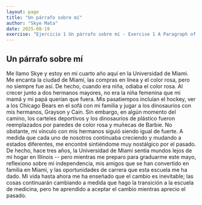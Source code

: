 ```yaml
---
layout: page
title: "Un párrafo sobre mí"
author: "Skye Mata"
date: 2025-08-19
exercise: "Ejercicio 1 Un párrafo sobre mí - Exercise 1 A Paragraph of Me"
---
```


## Un párrafo sobre mí

Me llamo Skye y estoy en mi cuarto año aquí en la Universidad de Miami. Me encanta la ciudad de Miami, las compras en línea y el color rosa, pero no siempre fue así. De hecho, cuando era niña, odiaba el color rosa. Al crecer junto a dos hermanos mayores, no era la niña femenina que mi mamá y mi papá querían que fuera. Mis pasatiempos incluían el hockey, ver a los Chicago Bears en el sofá con mi familia y jugar a los dinosaurios con mis hermanos, Grayson y Cain. Sin embargo, en algún momento del camino, los carteles deportivos y los dinosaurios de plástico fueron reemplazados por paredes de color rosa y muñecas de Barbie. No obstante, mi vínculo con mis hermanos siguió siendo igual de fuerte. A medida que cada uno de nosotros continuaba creciendo y mudando a estados diferentes, me encontré sintiéndome muy nostálgico por el pasado. De hecho, hace tres años, la Universidad de Miami sentía mundos lejos de mi hogar en Illinois -- pero mientras me preparo para graduarme este mayo, reflexiono sobre mi independencia, mis amigos que se han convertido en familia en Miami, y las oportunidades de carrera que esta escuela me ha dado. Mi vida hasta ahora me ha enseñado que el cambio es inevitable; las cosas continuarán cambiando a medida que hago la transición a la escuela de medicina, pero he aprendido a aceptar el cambio mientras aprecio el pasado.    
